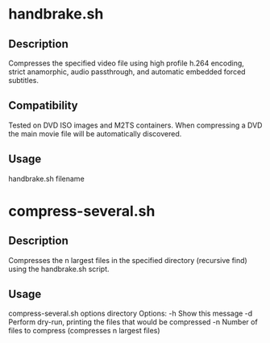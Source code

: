 handbrake.sh
============

Description
-----------
Compresses the specified video file using high profile h.264 encoding, strict anamorphic, audio passthrough, and automatic embedded forced subtitles.

Compatibility
-------------
Tested on DVD ISO images and M2TS containers. When compressing a DVD the main movie file will be automatically discovered.

Usage
-----
handbrake.sh filename

compress-several.sh
===================

Description
-----------
Compresses the n largest files in the specified directory (recursive find) using the handbrake.sh script.

Usage
-----
compress-several.sh options directory
  Options:
   -h Show this message
   -d Perform dry-run, printing the files that would be compressed
   -n Number of files to compress (compresses n largest files)
